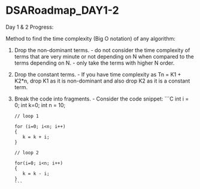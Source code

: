 # DSARoadmap_DAY1-2

Day 1 & 2 Progress:

Method to find the time complexity (Big O notation) of any algorithm: 

1. Drop the non-dominant terms.
       - do not consider the time complexity of terms that are very minute or not depending on N when compared to the terms depending on N. 
       - only take the terms with higher N order. 
2. Drop the constant terms.
       - If you have time complexity as Tn = K1 + K2*n, drop K1 as it is non-dominant and also drop K2 as it is a constant term.
3. Break the code into fragments.
       - Consider the code snippet: 
       ```C
       int i = 0;
       int k=0; 
       int n = 10;
       
       // loop 1
       
       for (i=0; i<n; i++)
       {
          k = k + i;
       }
       
       // loop 2 
       
       for(i=0; i<n; i++)
       {
          k = k - i;
       }
       ```


